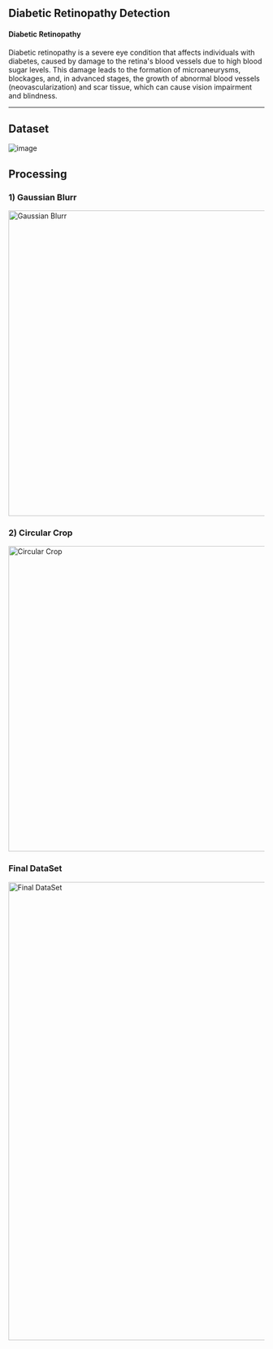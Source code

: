 ## Diabetic Retinopathy Detection 

#### Diabetic Retinopathy 

Diabetic retinopathy is a severe eye condition that affects individuals with diabetes, caused by damage to the retina's blood vessels due to high blood sugar levels. This damage leads to the formation of microaneurysms, blockages, and, in advanced stages, the growth of abnormal blood vessels (neovascularization) and scar tissue, which can cause vision impairment and blindness. 

------------------------------------------------------------------------------------------------------------------------------------------------------------------------------------------------

## Dataset

![image](https://github.com/omsangamwar/Repo1/assets/117922569/d882c5f7-0aaa-4867-ad34-496596c51db3)


## Processing 

### 1) Gaussian Blurr

<img src="https://github.com/omsangamwar/Repo1/assets/117922569/7e499624-aa54-4066-af73-a40e2a9ef836" alt="Gaussian Blurr" width="600"/>

### 2) Circular Crop 

<img src="https://github.com/omsangamwar/Repo1/assets/117922569/0a7aecdb-f6cb-4251-9ae3-b966329a7e31" alt="Circular Crop" width="600"/>

### Final DataSet

<img src="https://github.com/omsangamwar/Repo1/assets/117922569/482a9436-cbd8-43c2-9daa-62920c26dd0e" alt="Final DataSet" width="900"/>






